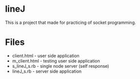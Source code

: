 # lineJ
This is a project that made for practicing of socket programming.

Files
===
* client.html - user side application
* m_client.html - testing user side application
* s_lineJ_s.rb - single node server (self response)
* lineJ_s.rb - server side application

